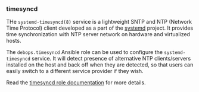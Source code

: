 ### timesyncd

THe `systemd-timesyncd(8)` service is a lightweight SNTP and NTP
(Network Time Protocol) client developed as a part of the
[systemd](https://www.freedesktop.org/wiki/Software/systemd/) project.
It provides time synchronization with NTP server network on hardware and
virtualized hosts.

The `debops.timesyncd` Ansible role can be used to configure the
`systemd-timesyncd` service. It will detect presence of alternative NTP
clients/servers installed on the host and back off when they are
detected, so that users can easily switch to a different service
provider if they wish.

Read the [timesyncd role documentation](https://docs.debops.org/en/stable-3.2/ansible/roles/timesyncd/) for more details.
